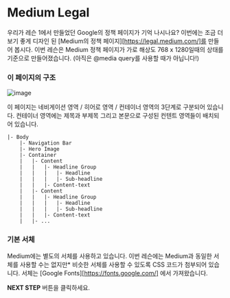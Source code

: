 # Medium Legal

우리가 레슨 1에서 만들었던 Google의 정책 페이지가 기억 나시나요? 이번에는 조금 더 보기 좋게 디자인 된 [Medium의 정책 페이지][https://legal.medium.com/]를 만들어 봅시다. 이번 레슨은 Medium 정책 페이지가 가로 해상도 768 x 1280일때의 상태를 기준으로 만들어졌습니다. (아직은 @media query를 사용할 때가 아닙니다!)



### **이 페이지의 구조**

![image](https://res.cloudinary.com/dyiqg9qhi/image/upload/v1533078133/img-wire-07_o6ryro.jpg)

이 페이지는 네비게이션 영역 / 히어로 영역 / 컨테이너 영역의 3단계로 구분되어 있습니다. 컨테이너 영역에는 제목과 부제목 그리고 본문으로 구성된 컨텐트 영역들이 배치되어 있습니다.

```
|- Body
    |- Navigation Bar
    |- Hero Image
    |- Container
    |   |- Content
    |   |   |- Headline Group
    |   |   |   |- Headline
    |   |   |   |- Sub-headline
    |   |   |- Content-text
    |   |- Content
    |   |   |- Headline Group
    |   |   |   |- Headline
    |   |   |   |- Sub-headline
    |   |   |- Content-text
    |   |- ...
```



### 기본 서체

Medium에는 별도의 서체를 사용하고 있습니다. 이번 레슨에는 Medium과 동일한 서체를 사용할 수는 없지만* 비슷한 서체를 사용할 수 있도록 CSS 코드가 첨부되어 있습니다. 서체는  [Google Fonts][https://fonts.google.com/] 에서 가져왔습니다.



**NEXT STEP** 버튼을 클릭하세요.
